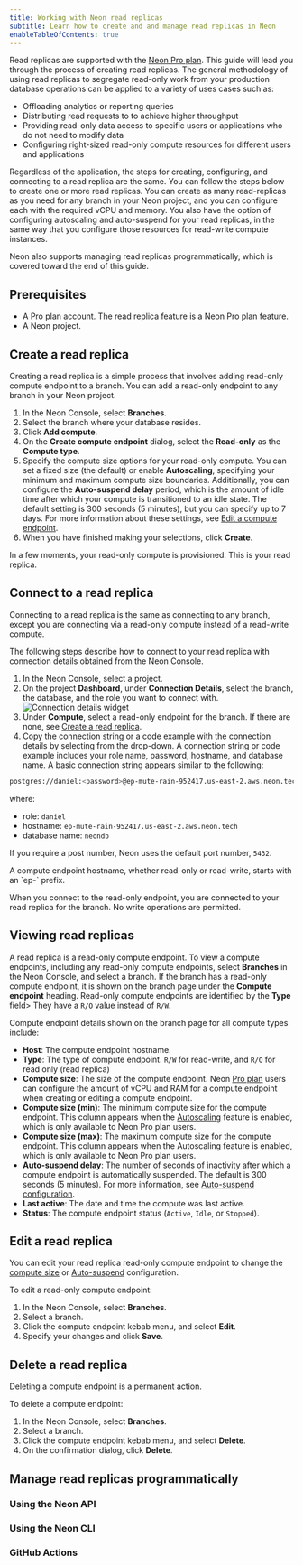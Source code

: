 ```yaml
---
title: Working with Neon read replicas 
subtitle: Learn how to create and and manage read replicas in Neon
enableTableOfContents: true
---
```


Read replicas are supported with the [Neon Pro plan](/docs/introduction/pro-plan). This guide will lead you through the process of creating read replicas. The general methodology of using read replicas to segregate read-only work from your production database operations can be applied to a variety of uses cases such as:

- Offloading analytics or reporting queries
- Distributing read requests to to achieve higher throughput
- Providing read-only data access to specific users or applications who do not need to modify data
- Configuring right-sized read-only compute resources for different users and applications

Regardless of the application, the steps for creating, configuring, and connecting to a read replica are the same. You can follow the steps below to create one or more read replicas. You can create as many read-replicas as you need for any branch in your Neon project, and you can configure each with the required vCPU and memory. You also have the option of configuring autoscaling and auto-suspend for your read replicas, in the same way that you configure those resources for read-write compute instances.

Neon also supports managing read replicas programmatically, which is covered toward the end of this guide.

## Prerequisites

- A Pro plan account. The read replica feature is a Neon Pro plan feature.
- A Neon project.

## Create a read replica

Creating a read replica is a simple process that involves adding read-only compute endpoint to a branch. You can add a read-only endpoint to any branch in your Neon project.

1. In the Neon Console, select **Branches**.
1. Select the branch where your database resides.
1. Click **Add compute**.
1. On the **Create compute endpoint** dialog, select the **Read-only** as the **Compute type**.
1. Specify the compute size options for your read-only compute. You can set a fixed size (the default) or enable **Autoscaling**, specifying your minimum and maximum compute size boundaries. Additionally, you can configure the **Auto-suspend delay** period, which is the amount of idle time after which your compute is transitioned to an idle state. The default setting is 300 seconds (5 minutes), but you can specify up to 7 days. For more information about these settings, see [Edit a compute endpoint](https://neon.tech/docs/manage/endpoints#edit-a-compute-endpoint).
1. When you have finished making your selections, click **Create**.

In a few moments, your read-only compute is provisioned. This is your read replica.

## Connect to a read replica

Connecting to a read replica is the same as connecting to any branch, except you are connecting via a read-only compute instead of a read-write compute.

The following steps describe how to connect to your read replica with connection details obtained from the Neon Console.

1. In the Neon Console, select a project.
1. On the project **Dashboard**, under **Connection Details**, select the branch, the database, and the role you want to connect with.
![Connection details widget](/docs/connect/connection_details.png)
1. Under **Compute**, select a read-only endpoint for the branch. If there are none, see [Create a read replica](#create-a-read-replica).
1. Copy the connection string or a code example with the connection details by selecting from the drop-down. A connection string or code example includes your role name, password, hostname, and database name. A basic connection string appears similar to the following:

  <CodeBlock shouldWrap>

  ```bash
  postgres://daniel:<password>@ep-mute-rain-952417.us-east-2.aws.neon.tech/neondb
  ```

  </CodeBlock>

where:

- role: `daniel`
- hostname: `ep-mute-rain-952417.us-east-2.aws.neon.tech`
- database name: `neondb`

If you require a post number, Neon uses the default port number, `5432`.

<Admonition type="tip">
A compute endpoint hostname, whether read-only or read-write, starts with an `ep-` prefix.
</Admonition>

When you connect to the read-only endpoint, you are connected to your read replica for the branch. No write operations are permitted.

## Viewing read replicas

A read replica is a read-only compute endpoint. To view a compute endpoints, including any read-only compute endpoints, select **Branches** in the Neon Console, and select a branch. If the branch has a read-only compute endpoint, it is shown on the branch page under the **Compute endpoint** heading. Read-only compute endpoints are identified by the **Type** field> They have a `R/O` value instead of `R/W`.

Compute endpoint details shown on the branch page for all compute types include:

- **Host**: The compute endpoint hostname.
- **Type**: The type of compute endpoint. `R/W` for read-write, and `R/O` for read only (read replica)
- **Compute size**: The size of the compute endpoint. Neon [Pro plan](../introduction/pro-plan) users can configure the amount of vCPU and RAM for a compute endpoint when creating or editing a compute endpoint.
- **Compute size (min)**: The minimum compute size for the compute endpoint. This column appears when the [Autoscaling](../introduction/autoscaling) feature is enabled, which is only available to Neon Pro plan users.
- **Compute size (max)**: The maximum compute size for the compute endpoint. This column appears when the Autoscaling feature is enabled, which is only available to Neon Pro plan users.
- **Auto-suspend delay**: The number of seconds of inactivity after which a compute endpoint is automatically suspended. The default is 300 seconds (5 minutes). For more information, see [Auto-suspend configuration](/docs/manage/endpoints#auto-suspend-configuration).
- **Last active**: The date and time the compute was last active.
- **Status**: The compute endpoint status (`Active`, `Idle`, or `Stopped`).

## Edit a read replica

You can edit your read replica read-only compute endpoint to change the [compute size](#compute-size-and-autoscaling-configuration) or [Auto-suspend](#auto-suspend-configuration) configuration.

To edit a read-only compute endpoint:

1. In the Neon Console, select **Branches**.
1. Select a branch.
1. Click the compute endpoint kebab menu, and select **Edit**.
1. Specify your changes and click **Save**.

## Delete a read replica

Deleting a compute endpoint is a permanent action.

To delete a compute endpoint:

1. In the Neon Console, select **Branches**.
1. Select a branch.
1. Click the compute endpoint kebab menu, and select **Delete**.
1. On the confirmation dialog, click **Delete**.

## Manage read replicas programmatically

### Using the Neon API

### Using the Neon CLI

### GitHub Actions
